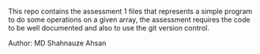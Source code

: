 This repo contains the assessment 1 files that represents a simple program to do some operations on a given array, the assessment requires the code to be well documented and also to use the git version control.

Author: MD Shahnauze Ahsan

